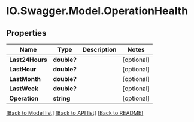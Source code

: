 # IO.Swagger.Model.OperationHealth
## Properties

Name | Type | Description | Notes
------------ | ------------- | ------------- | -------------
**Last24Hours** | **double?** |  | [optional] 
**LastHour** | **double?** |  | [optional] 
**LastMonth** | **double?** |  | [optional] 
**LastWeek** | **double?** |  | [optional] 
**Operation** | **string** |  | [optional] 

[[Back to Model list]](../README.md#documentation-for-models) [[Back to API list]](../README.md#documentation-for-api-endpoints) [[Back to README]](../README.md)

